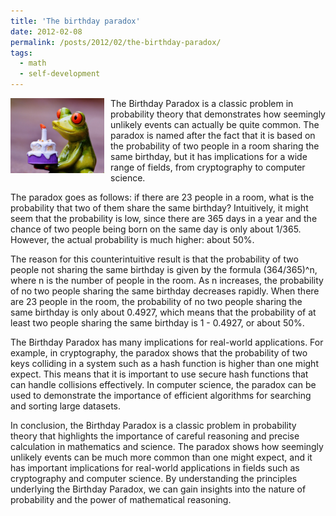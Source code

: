 ```yaml
---
title: 'The birthday paradox'
date: 2012-02-08
permalink: /posts/2012/02/the-birthday-paradox/
tags:
  - math
  - self-development
---
```


<img width="150" alt="birthday" src="/images/posts/the-birthday-paradox.jpg" style="float: left; margin-right: 10px;" /> The Birthday Paradox is a classic problem in probability theory that demonstrates how seemingly unlikely events can actually be quite common. The paradox is named after the fact that it is based on the probability of two people in a room sharing the same birthday, but it has implications for a wide range of fields, from cryptography to computer science.

The paradox goes as follows: if there are 23 people in a room, what is the probability that two of them share the same birthday? Intuitively, it might seem that the probability is low, since there are 365 days in a year and the chance of two people being born on the same day is only about 1/365. However, the actual probability is much higher: about 50%.

The reason for this counterintuitive result is that the probability of two people not sharing the same birthday is given by the formula (364/365)^n, where n is the number of people in the room. As n increases, the probability of no two people sharing the same birthday decreases rapidly. When there are 23 people in the room, the probability of no two people sharing the same birthday is only about 0.4927, which means that the probability of at least two people sharing the same birthday is 1 - 0.4927, or about 50%.

The Birthday Paradox has many implications for real-world applications. For example, in cryptography, the paradox shows that the probability of two keys colliding in a system such as a hash function is higher than one might expect. This means that it is important to use secure hash functions that can handle collisions effectively. In computer science, the paradox can be used to demonstrate the importance of efficient algorithms for searching and sorting large datasets.

In conclusion, the Birthday Paradox is a classic problem in probability theory that highlights the importance of careful reasoning and precise calculation in mathematics and science. The paradox shows how seemingly unlikely events can be much more common than one might expect, and it has important implications for real-world applications in fields such as cryptography and computer science. By understanding the principles underlying the Birthday Paradox, we can gain insights into the nature of probability and the power of mathematical reasoning.
